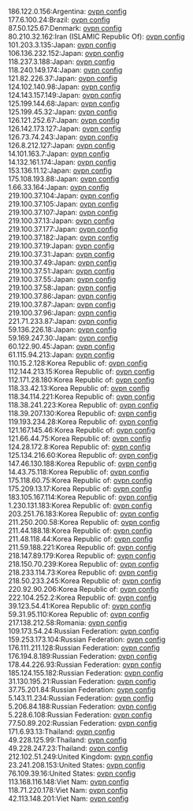 186.122.0.156:Argentina: [ovpn config](vpn/186_122_0_156.ovpn)  
177.6.100.24:Brazil: [ovpn config](vpn/177_6_100_24.ovpn)  
87.50.125.67:Denmark: [ovpn config](vpn/87_50_125_67.ovpn)  
80.210.32.162:Iran (ISLAMIC Republic Of): [ovpn config](vpn/80_210_32_162.ovpn)  
101.203.3.135:Japan: [ovpn config](vpn/101_203_3_135.ovpn)  
106.136.232.152:Japan: [ovpn config](vpn/106_136_232_152.ovpn)  
118.237.3.188:Japan: [ovpn config](vpn/118_237_3_188.ovpn)  
118.240.149.174:Japan: [ovpn config](vpn/118_240_149_174.ovpn)  
121.82.226.37:Japan: [ovpn config](vpn/121_82_226_37.ovpn)  
124.102.140.98:Japan: [ovpn config](vpn/124_102_140_98.ovpn)  
124.143.157.149:Japan: [ovpn config](vpn/124_143_157_149.ovpn)  
125.199.144.68:Japan: [ovpn config](vpn/125_199_144_68.ovpn)  
125.199.45.32:Japan: [ovpn config](vpn/125_199_45_32.ovpn)  
126.121.252.67:Japan: [ovpn config](vpn/126_121_252_67.ovpn)  
126.142.173.127:Japan: [ovpn config](vpn/126_142_173_127.ovpn)  
126.73.74.243:Japan: [ovpn config](vpn/126_73_74_243.ovpn)  
126.8.212.127:Japan: [ovpn config](vpn/126_8_212_127.ovpn)  
14.101.163.7:Japan: [ovpn config](vpn/14_101_163_7.ovpn)  
14.132.161.174:Japan: [ovpn config](vpn/14_132_161_174.ovpn)  
153.136.11.12:Japan: [ovpn config](vpn/153_136_11_12.ovpn)  
175.108.193.88:Japan: [ovpn config](vpn/175_108_193_88.ovpn)  
1.66.33.164:Japan: [ovpn config](vpn/1_66_33_164.ovpn)  
219.100.37.104:Japan: [ovpn config](vpn/219_100_37_104.ovpn)  
219.100.37.105:Japan: [ovpn config](vpn/219_100_37_105.ovpn)  
219.100.37.107:Japan: [ovpn config](vpn/219_100_37_107.ovpn)  
219.100.37.13:Japan: [ovpn config](vpn/219_100_37_13.ovpn)  
219.100.37.177:Japan: [ovpn config](vpn/219_100_37_177.ovpn)  
219.100.37.182:Japan: [ovpn config](vpn/219_100_37_182.ovpn)  
219.100.37.19:Japan: [ovpn config](vpn/219_100_37_19.ovpn)  
219.100.37.31:Japan: [ovpn config](vpn/219_100_37_31.ovpn)  
219.100.37.49:Japan: [ovpn config](vpn/219_100_37_49.ovpn)  
219.100.37.51:Japan: [ovpn config](vpn/219_100_37_51.ovpn)  
219.100.37.55:Japan: [ovpn config](vpn/219_100_37_55.ovpn)  
219.100.37.58:Japan: [ovpn config](vpn/219_100_37_58.ovpn)  
219.100.37.86:Japan: [ovpn config](vpn/219_100_37_86.ovpn)  
219.100.37.87:Japan: [ovpn config](vpn/219_100_37_87.ovpn)  
219.100.37.96:Japan: [ovpn config](vpn/219_100_37_96.ovpn)  
221.71.233.87:Japan: [ovpn config](vpn/221_71_233_87.ovpn)  
59.136.226.18:Japan: [ovpn config](vpn/59_136_226_18.ovpn)  
59.169.247.30:Japan: [ovpn config](vpn/59_169_247_30.ovpn)  
60.122.90.45:Japan: [ovpn config](vpn/60_122_90_45.ovpn)  
61.115.94.213:Japan: [ovpn config](vpn/61_115_94_213.ovpn)  
110.15.2.128:Korea Republic of: [ovpn config](vpn/110_15_2_128.ovpn)  
112.144.213.15:Korea Republic of: [ovpn config](vpn/112_144_213_15.ovpn)  
112.171.28.180:Korea Republic of: [ovpn config](vpn/112_171_28_180.ovpn)  
118.33.42.13:Korea Republic of: [ovpn config](vpn/118_33_42_13.ovpn)  
118.34.114.221:Korea Republic of: [ovpn config](vpn/118_34_114_221.ovpn)  
118.38.241.223:Korea Republic of: [ovpn config](vpn/118_38_241_223.ovpn)  
118.39.207.130:Korea Republic of: [ovpn config](vpn/118_39_207_130.ovpn)  
119.193.234.28:Korea Republic of: [ovpn config](vpn/119_193_234_28.ovpn)  
121.167.145.46:Korea Republic of: [ovpn config](vpn/121_167_145_46.ovpn)  
121.66.44.75:Korea Republic of: [ovpn config](vpn/121_66_44_75.ovpn)  
124.28.172.8:Korea Republic of: [ovpn config](vpn/124_28_172_8.ovpn)  
125.134.216.60:Korea Republic of: [ovpn config](vpn/125_134_216_60.ovpn)  
147.46.130.188:Korea Republic of: [ovpn config](vpn/147_46_130_188.ovpn)  
14.43.75.118:Korea Republic of: [ovpn config](vpn/14_43_75_118.ovpn)  
175.118.60.75:Korea Republic of: [ovpn config](vpn/175_118_60_75.ovpn)  
175.209.13.17:Korea Republic of: [ovpn config](vpn/175_209_13_17.ovpn)  
183.105.167.114:Korea Republic of: [ovpn config](vpn/183_105_167_114.ovpn)  
1.230.131.183:Korea Republic of: [ovpn config](vpn/1_230_131_183.ovpn)  
203.251.76.183:Korea Republic of: [ovpn config](vpn/203_251_76_183.ovpn)  
211.250.200.58:Korea Republic of: [ovpn config](vpn/211_250_200_58.ovpn)  
211.44.188.18:Korea Republic of: [ovpn config](vpn/211_44_188_18.ovpn)  
211.48.118.44:Korea Republic of: [ovpn config](vpn/211_48_118_44.ovpn)  
211.59.188.221:Korea Republic of: [ovpn config](vpn/211_59_188_221.ovpn)  
218.147.89.179:Korea Republic of: [ovpn config](vpn/218_147_89_179.ovpn)  
218.150.70.239:Korea Republic of: [ovpn config](vpn/218_150_70_239.ovpn)  
218.233.114.73:Korea Republic of: [ovpn config](vpn/218_233_114_73.ovpn)  
218.50.233.245:Korea Republic of: [ovpn config](vpn/218_50_233_245.ovpn)  
220.92.90.206:Korea Republic of: [ovpn config](vpn/220_92_90_206.ovpn)  
222.104.252.2:Korea Republic of: [ovpn config](vpn/222_104_252_2.ovpn)  
39.123.54.41:Korea Republic of: [ovpn config](vpn/39_123_54_41.ovpn)  
59.31.95.110:Korea Republic of: [ovpn config](vpn/59_31_95_110.ovpn)  
217.138.212.58:Romania: [ovpn config](vpn/217_138_212_58.ovpn)  
109.173.54.24:Russian Federation: [ovpn config](vpn/109_173_54_24.ovpn)  
159.253.173.104:Russian Federation: [ovpn config](vpn/159_253_173_104.ovpn)  
176.111.211.128:Russian Federation: [ovpn config](vpn/176_111_211_128.ovpn)  
176.194.8.189:Russian Federation: [ovpn config](vpn/176_194_8_189.ovpn)  
178.44.226.93:Russian Federation: [ovpn config](vpn/178_44_226_93.ovpn)  
185.124.155.182:Russian Federation: [ovpn config](vpn/185_124_155_182.ovpn)  
31.130.195.21:Russian Federation: [ovpn config](vpn/31_130_195_21.ovpn)  
37.75.201.84:Russian Federation: [ovpn config](vpn/37_75_201_84.ovpn)  
5.143.11.234:Russian Federation: [ovpn config](vpn/5_143_11_234.ovpn)  
5.206.84.188:Russian Federation: [ovpn config](vpn/5_206_84_188.ovpn)  
5.228.6.108:Russian Federation: [ovpn config](vpn/5_228_6_108.ovpn)  
77.50.89.202:Russian Federation: [ovpn config](vpn/77_50_89_202.ovpn)  
171.6.93.13:Thailand: [ovpn config](vpn/171_6_93_13.ovpn)  
49.228.125.99:Thailand: [ovpn config](vpn/49_228_125_99.ovpn)  
49.228.247.23:Thailand: [ovpn config](vpn/49_228_247_23.ovpn)  
212.102.51.249:United Kingdom: [ovpn config](vpn/212_102_51_249.ovpn)  
23.241.208.153:United States: [ovpn config](vpn/23_241_208_153.ovpn)  
76.109.39.16:United States: [ovpn config](vpn/76_109_39_16.ovpn)  
113.168.116.148:Viet Nam: [ovpn config](vpn/113_168_116_148.ovpn)  
118.71.220.178:Viet Nam: [ovpn config](vpn/118_71_220_178.ovpn)  
42.113.148.201:Viet Nam: [ovpn config](vpn/42_113_148_201.ovpn)  
